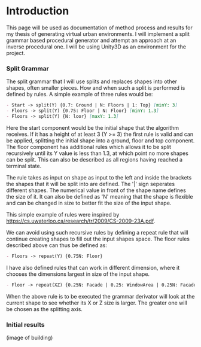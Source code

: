 # Introduction

This page will be used as documentation of method process and results for my thesis of generating virtual urban environments. I will implement a split grammar based procedural generator and attempt an approach at an inverse procedural one. I will be using Unity3D as an environment for the project.

### Split Grammar

The split grammar that I will use splits and replaces shapes into other shapes, often smaller pieces. How and when such a split is performed is defined by rules. A simple example of three rules would be:



```markdown
- Start -> split(Y) {0.7: Ground | N: Floors | 1: Top} [minY: 3]
- Floors -> split(Y) {0.75: Floor | N: Floor} [minY: 1.3]
- Floors -> split(Y) {N: loor} [maxY: 1.3]
```

Here the start component would be the initial shape that the algorithm receives. If it has a height of at least 3 (Y >= 3) the first rule is valid and can be applied, splitting the initial shape into a ground, floor and top component. The floor component has additional rules which allows it to be split recursively until its Y value is less than 1.3, at which point no more shapes can be split. This can also be described as all regions having reached a terminal state. 

The rule takes as input on shape as input to the left and inside the brackets the shapes that it will be split into are defined. The '|' sign seperates different shapes. The numerical value in front of the shape name defines the size of it. It can also be defined as 'N' meaning that the shape is flexible and can be changed in size to better fit the size of the input shape.

This simple example of rules were inspired by https://cs.uwaterloo.ca/research/tr/2009/CS-2009-23A.pdf.

We can avoid using such recursive rules by defining a repeat rule that will continue creating shapes to fill out the input shapes space. The floor rules described above can thus be defined as:


```markdown
- Floors -> repeat(Y) {0.75N: Floor}
```
I have also defined rules that can work in different dimension, where it chooses the dimensions largest in size of the input shape.

```markdown
- Floor -> repeat(XZ) {0.25N: Facade | 0.25: WindowArea | 0.25N: Facade}
```

When the above rule is to be executed the grammar derivator will look at the current shape to see whether its X or Z size is larger. The greater one will be chosen as the splitting axis.

### Initial results

(image of building)
